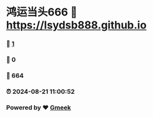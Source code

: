 # 鸿运当头666 :link: https://lsydsb888.github.io 
### :page_facing_up: [1](https://lsydsb888.github.io/tag.html) 
### :speech_balloon: 0 
### :hibiscus: 664 
### :alarm_clock: 2024-08-21 11:00:52 
### Powered by :heart: [Gmeek](https://github.com/Meekdai/Gmeek)
